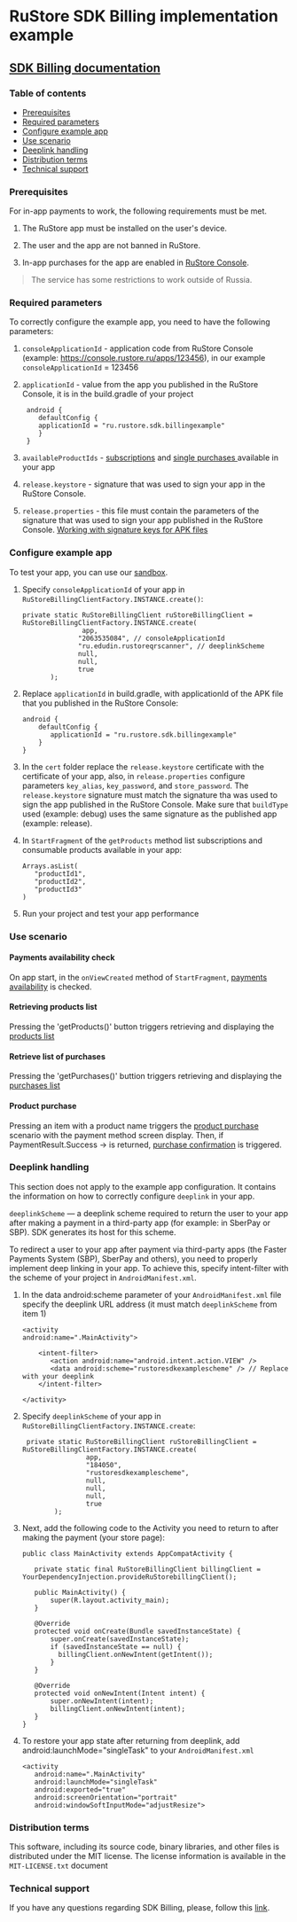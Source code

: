 # RuStore SDK Billing implementation example
## [SDK Billing documentation](https://www.rustore.ru/help/en/sdk/payments/kotlin-java/)

### Table of contents
- [Prerequisites](#Prerequisites)
- [Required parameters](#Required-parameters)
- [Configure example app](#Configure-example-app)
- [Use scenario](#Use-scenario)
- [Deeplink handling](#Deeplink-handling)
- [Distribution terms](#Distribution-terms)
- [Technical support](#Technical-support)


### Prerequisites
For in-app payments to work, the following requirements must be met.

1. The RuStore app must be installed on the user's device.

2. The user and the app are not banned in RuStore.

3. In-app purchases for the app are enabled in [RuStore Console](https://console.rustore.ru/sign-in).

> The service has some restrictions to work outside of Russia.


### Required parameters
To correctly configure the example app, you need to have the following parameters:

1. `consoleApplicationId` - application code from RuStore Console (example: https://console.rustore.ru/apps/123456), in our example `consoleApplicationId` = 123456

2. `applicationId` - value from the app you published in the RuStore Console, it is in the build.gradle of your project

   ```
    android {
       defaultConfig {
       applicationId = "ru.rustore.sdk.billingexample"
       }
    }
   ```

3. `availableProductIds` - [subscriptions](https://www.rustore.ru/help/en/developers/monetization/create-app-subscription/) and [single purchases ](https://www.rustore.ru/help/en/developers/monetization/create-paid-product-in-application/) available in your app

4. `release.keystore` - signature that was used to sign your app in the RuStore Console.

5. `release.properties` - this file must contain the parameters of the signature that was used to sign your app published in the RuStore Console. [Working with signature keys for APK files](https://www.rustore.ru/help/en/developers/publishing-and-verifying-apps/app-publication/apk-signature/)


### Configure example app
To test your app, you can use our [sandbox](https://www.rustore.ru/help/en/developers/monetization/sandbox).

1. Specify `consoleApplicationId` of your app in `RuStoreBillingClientFactory.INSTANCE.create()`:

   ```
   private static RuStoreBillingClient ruStoreBillingClient = RuStoreBillingClientFactory.INSTANCE.create(
                  app,
                 "2063535084", // consoleApplicationId
                 "ru.edudin.rustoreqrscanner", // deeplinkScheme
                 null,
                 null,
                 true
          );
   ```

2. Replace `applicationId` in build.gradle, with applicationId of the APK file that you published in the RuStore Console:

   ```
   android {
       defaultConfig {
          applicationId = "ru.rustore.sdk.billingexample"
       }
   }
   ```

3. In the `cert` folder replace the `release.keystore` certificate with the certificate of your app, also, in `release.properties` configure parameters `key_alias`, `key_password`, and `store_password`.  The `release.keystore` signature must match the signature tha was used to sign the app published in the RuStore Console. Make sure that `buildType` used (example: debug) uses the same signature as the published app (example: release).

4. In `StartFragment` of the `getProducts` method list subscriptions and consumable products available in your app:

   ```
   Arrays.asList(
      "productId1",
      "productId2",
      "productId3"
   )
   ```

5. Run your project and test your app performance


### Use scenario

#### Payments availability check
On app start, in the `onViewCreated` method of `StartFragment`, [payments availability](https://www.rustore.ru/help/en/sdk/payments/kotlin-java/6-0-0#checkpurchasesavailability) is checked.


#### Retrieving products list
Pressing the 'getProducts()' button triggers retrieving and displaying the [products list](https://www.rustore.ru/help/en/sdk/payments/kotlin-java/6-0-0#getproducts)


#### Retrieve list of purchases
Pressing the 'getPurchases()' buttion triggers retrieving and displaying the [purchases list](https://www.rustore.ru/help/en/sdk/payments/kotlin-java/6-0-0#getpurchases)


#### Product purchase
Pressing an item with a product name triggers the [product purchase](https://www.rustore.ru/help/en/sdk/payments/kotlin-java/6-0-0#purchaseproduct) scenario with the payment method screen display.
Then, if PaymentResult.Success -> is returned, [purchase confirmation](https://www.rustore.ru/help/en/sdk/payments/kotlin-java/6-0-0#confirm) is triggered.


### Deeplink handling
This section does not apply to the example app configuration. It contains the information on how to correctly configure `deeplink` in your app.

`deeplinkScheme` — a deeplink scheme required to return the user to your app after making a payment in a third-party app (for example: in SberPay or SBP). SDK generates its host for this scheme.

To redirect a user to your app after payment via third-party apps (the Faster Payments System (SBP), SberPay and others), you need to properly implement deep linking in your app. To achieve this, specify intent-filter with the scheme of your project in `AndroidManifest.xml`.

1. In the data android:scheme parameter of your `AndroidManifest.xml` file specify the deeplink URL address (it must match `deeplinkScheme` from item 1)

   ```
   <activity
   android:name=".MainActivity">

       <intent-filter>
          <action android:name="android.intent.action.VIEW" />
          <data android:scheme="rustoresdkexamplescheme" /> // Replace with your deeplink
       </intent-filter>

   </activity>
   ```

2. Specify `deeplinkScheme` of your app in `RuStoreBillingClientFactory.INSTANCE.create`:

   ```
    private static RuStoreBillingClient ruStoreBillingClient = RuStoreBillingClientFactory.INSTANCE.create(
                   app,
                   "184050",
                   "rustoresdkexamplescheme",
                   null,
                   null,
                   null,
                   true
           );
   ```

3. Next, add the following code to the Activity you need to return to after making the payment (your store page):

   ```
   public class MainActivity extends AppCompatActivity {

      private static final RuStoreBillingClient billingClient = YourDependencyInjection.provideRuStorebillingClient();

      public MainActivity() {
          super(R.layout.activity_main);
      }

      @Override
      protected void onCreate(Bundle savedInstanceState) {
          super.onCreate(savedInstanceState);
          if (savedInstanceState == null) {
            billingClient.onNewIntent(getIntent());
          }
      }

      @Override
      protected void onNewIntent(Intent intent) {
          super.onNewIntent(intent);
          billingClient.onNewIntent(intent);
      }
   }
   ```

4. To restore your app state after returning from deeplink, add android:launchMode="singleTask" to your `AndroidManifest.xml`

   ```
   <activity
      android:name=".MainActivity"
      android:launchMode="singleTask"
      android:exported="true"
      android:screenOrientation="portrait"
      android:windowSoftInputMode="adjustResize">
   ```


### Distribution terms
This software, including its source code, binary libraries, and other files is distributed under the MIT license. The license information is available in the `MIT-LICENSE.txt` document


### Technical support
If you have any questions regarding SDK Billing, please, follow this [link](https://www.rustore.ru/help/en/sdk/payments).

